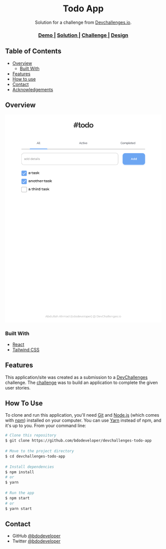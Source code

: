 <h1 align="center">Todo App</h1>

<div align="center">
   Solution for a challenge from  <a href="http://devchallenges.io" target="_blank">Devchallenges.io</a>.
</div>

<div align="center">
  <h3>
    <a href="https://devchallenges-todo-app.vercel.app">
      Demo
    </a>
    <span> | </span>
    <a href="https://github.com/bdodeveloper/devchallenges-todo-app">
      Solution
    </a>
    <span> | </span>
    <a href="https://devchallenges.io/challenges/hH6PbOHBdPm6otzw2De5">
      Challenge
    </a>
    <span> | </span>
    <a href="https://www.figma.com/file/SClDA1weEGA3Mo8Is8Sbf2/todo">
      Design
    </a>
  </h3>
</div>

<!-- TABLE OF CONTENTS -->

## Table of Contents

- [Overview](#overview)
  - [Built With](#built-with)
- [Features](#features)
- [How to use](#how-to-use)
- [Contact](#contact)
- [Acknowledgements](#acknowledgements)

<!-- OVERVIEW -->

## Overview

![screenshot](./screenshot.png)

### Built With

<!-- This section should list any major frameworks that you built your project using. Here are a few examples.-->

- [React](https://reactjs.org)
- [Tailwind CSS](https://tailwindcss.com)

## Features

<!-- List the features of your application or follow the template. Don't share the figma file here :) -->

This application/site was created as a submission to a [DevChallenges](https://devchallenges.io/challenges) challenge. The [challenge](https://devchallenges.io/challenges/ohgVTyJCbm5OZyTB2gNY) was to build an application to complete the given user stories.

## How To Use

<!-- This is an example, please update according to your application -->

To clone and run this application, you'll need [Git](https://git-scm.com) and [Node.js](https://nodejs.org/en/download) (which comes with [npm](https://www.npmjs.com/)) installed on your computer. You can use [Yarn](https://yarnpkg.com) instead of npm, and it's up to you. From your command line:

```bash
# Clone this repository
$ git clone https://github.com/bdodeveloper/devchallenges-todo-app

# Move to the project directory
$ cd devchallenges-todo-app

# Install dependencies
$ npm install
# or
$ yarn

# Run the app
$ npm start
# or
$ yarn start
```

## Contact

- GitHub [@bdodeveloper](https://github.com/bdodeveloper)
- Twitter [@bdodeveloper](https://twitter.com/bdodeveloper)
